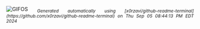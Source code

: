 <div align="justify">
<picture>
    <source media="(prefers-color-scheme: dark)" srcset="https://i.ibb.co/LgM9sTT/output-gif.gif">
    <source media="(prefers-color-scheme: light)" srcset="https://i.ibb.co/LgM9sTT/output-gif.gif">
    <img alt="GIFOS" src="https://i.ibb.co/LgM9sTT/output-gif.gif">
</picture>
<sub><i>Generated automatically using [x0rzavi/github-readme-terminal](https://github.com/x0rzavi/github-readme-terminal) on Thu Sep 05 08:44:13 PM EDT 2024</i></sub>
</div>

<!--  -->